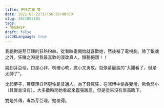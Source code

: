 ```yaml
---
title: 狂賭之淵 雙
date: 2021-05-21T17:56:35+08:00
slug: 2021052101
tags: 
- 电视剧SP
draft: false
isCJKLanguage: true
---
```

我絕對是芽亞理的狂熱粉絲。從看映畫開始就喜歡她，然後補了電視劇。除了銀魂之外，狂賭之淵是我最喜歡的漫改真人。顏藝絕讚！！

說到芽亞理，口是心非，嘴硬心軟，膽小又勇敢。就像葛籠說的“太難看了，但是太帥了”。

比起夢子，芽亞理自然更像是普通人。為了錢瘋狂，在賭博中偷姦耍滑，欺負弱小（其實並沒有）。大多數時間她看起來囂張跋扈，但是從來沒有居高臨下。

雙是外傳，專為芽亞理，她值得。
